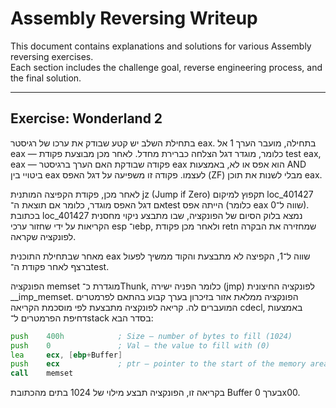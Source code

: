 # Assembly Reversing Writeup

This document contains explanations and solutions for various Assembly reversing exercises.  
Each section includes the challenge goal, reverse engineering process, and the final solution.

---
## Exercise: Wonderland 2

בתחילת השלב יש קטע שבודק את ערכו של רגיסטר eax. בתחילה, מועבר הערך 1 אל eax — כלומר, מוגדר דגל הצלחה כברירת מחדל. 
לאחר מכן מבוצעת פקודת test eax, eax — פקודה שבודקת האם הערך ברגיסטר eax הוא אפס או לא, באמצעות AND ביטויי בין eax לעצמו. פקודה זו משפיעה על דגל האפס (ZF) מבלי לשנות את תוכן eax.

לאחר מכן, פקודת הקפיצה המותנית jz (Jump if Zero) תקפוץ למיקום loc_401427 אם דגל האפס מוגדר, כלומר אם תוצאת ה־test הייתה אפס (כלומר eax שווה ל־0). בכתובת loc_401427 נמצא בלוק הסיום של הפונקציה, שבו מתבצע ניקוי מחסנית הקריאות על ידי שחזור ערכי esp ו־ebp, ולאחר מכן פקודת retn שמחזירה את הבקרה לפונקציה שקראה.

מאחר שבתחילת התוכנית eax שווה ל־1, הקפיצה לא מתבצעת והקוד ממשיך לפעול ברצף לאחר פקודת ה־test.


הפונקציה memset מוגדרת כ־Thunk, כלומר הפניה ישירה (jmp) לפונקציה החיצונית __imp_memset. הפונקציה ממלאת אזור בזיכרון בערך קבוע בהתאם לפרמטרים המועברים לה.
קריאה לפונקציה מתבצעת לפי מוסכמת הקריאה cdecl, באמצעות דחיפת הפרמטרים ל־stack בסדר הבא:
```asm
push    400h            ; Size – number of bytes to fill (1024)
push    0               ; Val – the value to fill with (0)
lea     ecx, [ebp+Buffer]
push    ecx             ; ptr – pointer to the start of the memory area
call    memset
```
בקריאה זו, הפונקציה תבצע מילוי של 1024 בתים מהכתובת Buffer בערך 0x00.

